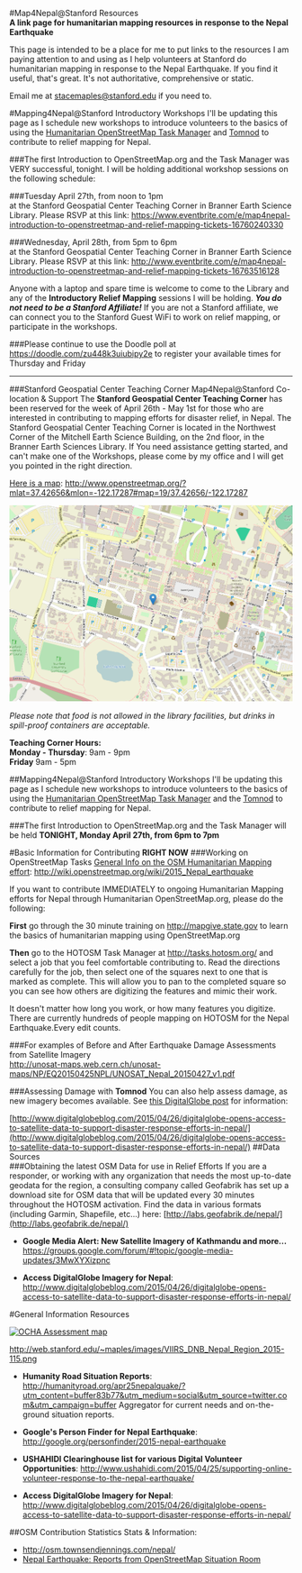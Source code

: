 #Map4Nepal@Stanford Resources	
**A link page for humanitarian mapping resources in response to the Nepal Earthquake**

This page is intended to be a place for me to put links to the resources I am paying attention to and using as I help volunteers at Stanford do humanitarian mapping in response to the Nepal Earthquake. If you find it useful, that's great. It's not authoritative, comprehensive or static.

Email me at stacemaples@stanford.edu if you need to.

#Mapping4Nepal@Stanford Introductory Workshops
I'll be updating this page as I schedule new workshops to introduce volunteers to the basics of using the [Humanitarian OpenStreetMap Task Manager](http://tasks.hotosm.org/) and [Tomnod](http://www.tomnod.com/campaign/nepal_earthquake_2015/map/3f8x29y15) to contribute to relief mapping for Nepal.

###The first Introduction to OpenStreetMap.org and the Task Manager was VERY successful, tonight. I will be holding additional workshop sessions on the following schedule:  

###Tuesday April 27th, from noon to 1pm   
at the Stanford Geospatial Center Teaching Corner in Branner Earth Science Library. Please RSVP at this link: https://www.eventbrite.com/e/map4nepal-introduction-to-openstreetmap-and-relief-mapping-tickets-16760240330 

###Wednesday, April 28th, from 5pm to 6pm  
at the Stanford Geospatial Center Teaching Corner in Branner Earth Science Library. Please RSVP at this link: http://www.eventbrite.com/e/map4nepal-introduction-to-openstreetmap-and-relief-mapping-tickets-16763516128

Anyone with a laptop and spare time is welcome to come to the Library and any of the **Introductory Relief Mapping** sessions I will be holding. ***You do not need to be a Stanford Affiliate!*** If you are not a Stanford affiliate, we can connect you to the Stanford Guest WiFi to work on relief mapping, or participate in the workshops.

###Please continue to use the Doodle poll at  https://doodle.com/zu448k3uiubipy2e to register your available times for Thursday and Friday  

----
###Stanford Geospatial Center Teaching Corner Map4Nepal@Stanford Co-location & Support
The **Stanford Geospatial Center Teaching Corner** has been reserved for the week of April 26th - May 1st for those who are interested in contributing to mapping efforts for disaster relief, in Nepal. The Stanford Geospatial Center Teaching Corner is located in the Northwest Corner of the Mitchell Earth Science Building, on the 2nd floor, in the Branner Earth Sciences Library. If You need assistance getting started, and can't make one of the Workshops, please come by my office and I will get you pointed in the right direction.

[Here is a map](http://www.openstreetmap.org/?mlat=37.42656&mlon=-122.17287#map=19/37.42656/-122.17287): http://www.openstreetmap.org/?mlat=37.42656&mlon=-122.17287#map=19/37.42656/-122.17287

![Stanford Geospatial Center Location](https://raw.githubusercontent.com/StanfordGeospatialCenter/Map4Nepal_Resources/master/images/teachingcentermap.png)


*Please note that food is not allowed in the library facilities, but drinks in spill-proof containers are acceptable.*

**Teaching Corner Hours:**  
**Monday - Thursday**: 9am - 9pm  
**Friday** 9am - 5pm

##Mapping4Nepal@Stanford Introductory Workshops
I'll be updating this page as I schedule new workshops to introduce volunteers to the basics of using the [Humanitarian OpenStreetMap Task Manager](http://tasks.hotosm.org/) and the [Tomnod](http://www.tomnod.com/campaign/nepal_earthquake_2015/map/3f8x29y15) to contribute to relief mapping for Nepal.

###The first Introduction to OpenStreetMap.org and the Task Manager will be held **TONIGHT, Monday April 27th, from 6pm to 7pm** 


#Basic Information for Contributing **RIGHT NOW** 
###Working on OpenStreetMap Tasks
[General Info on the OSM Humanitarian Mapping effort](http://wiki.openstreetmap.org/wiki/2015_Nepal_earthquake): http://wiki.openstreetmap.org/wiki/2015_Nepal_earthquake

If you want to contribute IMMEDIATELY to ongoing Humanitarian Mapping efforts for Nepal through Humanitarian OpenStreetMap.org, please do the following:

**First** go through the 30 minute training on http://mapgive.state.gov to learn the basics of humanitarian mapping using OpenStreetMap.org

**Then** go to the HOTOSM Task Manager at http://tasks.hotosm.org/ and select a job that you feel comfortable contributing to. Read the directions carefully for the job, then select one of the squares next to one that is marked as complete. This will allow you to pan to the completed square so you can see how others are digitizing the features and mimic their work. 

It doesn't matter how long you work, or how many features you digitize. There are currently hundreds of people mapping on HOTOSM for the Nepal Earthquake.Every edit counts.

###For examples of Before and After Earthquake Damage Assessments from Satellite Imagery  
http://unosat-maps.web.cern.ch/unosat-maps/NP/EQ20150425NPL/UNOSAT_Nepal_20150427_v1.pdf

###Assessing Damage with **Tomnod**
You can also help assess damage, as new imagery becomes available. See [this DigitalGlobe post](http://www.digitalglobeblog.com/2015/04/26/digitalglobe-opens-access-to-satellite-data-to-support-disaster-response-efforts-in-nepal/) for information:
 
[http://www.digitalglobeblog.com/2015/04/26/digitalglobe-opens-access-to-satellite-data-to-support-disaster-response-efforts-in-nepal/](http://www.digitalglobeblog.com/2015/04/26/digitalglobe-opens-access-to-satellite-data-to-support-disaster-response-efforts-in-nepal/)
##Data Sources  
###Obtaining the latest OSM Data for use in Relief Efforts
If you are a responder, or working with any organization that needs the most up-to-date geodata for the region, a consulting company called Geofabrik has set up a download site for OSM data that will be updated every 30 minutes throughout the HOTOSM activation. Find the data in various formats (including Garmin, Shapefile, etc...) here: [http://labs.geofabrik.de/nepal/](http://labs.geofabrik.de/nepal/)

* **Google Media Alert: New Satellite Imagery of Kathmandu and more...** https://groups.google.com/forum/#!topic/google-media-updates/3MwXYXizpnc

* **Access DigitalGlobe Imagery for Nepal**: http://www.digitalglobeblog.com/2015/04/26/digitalglobe-opens-access-to-satellite-data-to-support-disaster-response-efforts-in-nepal/  
 
 
#General Information Resources

[![OCHA Assessment map](http://web.stanford.edu/~maples/images/VIIRS_DNB_Nepal_Region_2015-115.png)](http://web.stanford.edu/~maples/images/VIIRS_DNB_Nepal_Region_2015-115.png)

http://web.stanford.edu/~maples/images/VIIRS_DNB_Nepal_Region_2015-115.png


* **Humanity Road Situation Reports**:  http://humanityroad.org/apr25nepalquake/?utm_content=buffer83b77&utm_medium=social&utm_source=twitter.com&utm_campaign=buffer
Aggregator for current needs and on-the-ground situation reports.

* **Google's Person Finder for Nepal Earthquake**: http://google.org/personfinder/2015-nepal-earthquake

* **USHAHIDI Clearinghouse list for various Digital Volunteer Opportunities**: http://www.ushahidi.com/2015/04/25/supporting-online-volunteer-response-to-the-nepal-earthquake/

* **Access DigitalGlobe Imagery for Nepal**: http://www.digitalglobeblog.com/2015/04/26/digitalglobe-opens-access-to-satellite-data-to-support-disaster-response-efforts-in-nepal/


##OSM Contribution Statistics Stats & Information:  
 
* http://osm.townsendjennings.com/nepal/
* [Nepal Earthquake: Reports from OpenStreetMap Situation Room](http://kathmandulivinglabs.org/blog/)
